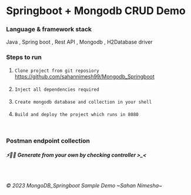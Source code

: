 # Springboot + Mongodb CRUD Demo

### Language & framework stack
Java , Spring boot , Rest API , Mongodb , H2Database driver

### Steps to run
1. `Clone project from git reposiory` <br/>
   https://github.com/sahannimesh99/Mongodb_Springboot <br/>
   <br/>
2. `Inject all dependencies required`<br/>
   <br/>
3. `Create mongodb database and collection in your shell`<br/>
   <br/>
4. `Build and deploy the project which runs in 8080`<br/>

<br/>

### Postman endpoint collection
 ##### ⚡👨‍💻 Generate from your own by checking controller >_< 

<br/>

###### © 2023 MongoDB_Springboot Sample Demo ~Sahan Nimesha~
